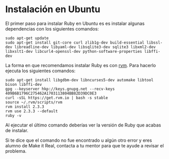 # Instalación en Ubuntu

El primer paso para instalar Ruby en Ubuntu es es instalar algunas dependencias con los siguientes comandos:

```
sudo apt-get update
sudo apt-get install git-core curl zlib1g-dev build-essential libssl-dev libreadline-dev libyaml-dev libsqlite3-dev sqlite3 libxml2-dev libxslt1-dev libcurl4-openssl-dev python-software-properties libffi-dev
```

La forma en que recomendamos instalar Ruby es con [rvm](). Para hacerlo ejecuta los siguientes comandos:

```
sudo apt-get install libgdbm-dev libncurses5-dev automake libtool bison libffi-dev
gpg --keyserver hkp://keys.gnupg.net --recv-keys 409B6B1796C275462A1703113804BB82D39DC0E3
curl -sSL https://get.rvm.io | bash -s stable
source ~/.rvm/scripts/rvm
rvm install 2.3.3
rvm use 2.3.3 --default
ruby -v
```

Al ejecutar el último comando deberías ver la versión de Ruby que acabas de instalar.

Si te dice que el comando no fue encontrado u algún otro error y eres alumno de Make it Real, contacta a tu mentor para que te ayude a revisar el problema.
